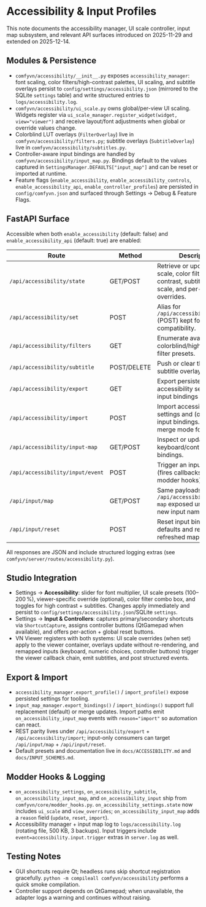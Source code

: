 # Accessibility & Input Profiles

This note documents the accessibility manager, UI scale controller, input map subsystem, and relevant API surfaces introduced on 2025-11-29 and extended on 2025-12-14.

## Modules & Persistence

- `comfyvn/accessibility/__init__.py` exposes `accessibility_manager`: font scaling, color filters/high-contrast palettes, UI scaling, and subtitle overlays persist to `config/settings/accessibility.json` (mirrored to the SQLite `settings` table) and write structured entries to `logs/accessibility.log`.
- `comfyvn/accessibility/ui_scale.py` owns global/per-view UI scaling. Widgets register via `ui_scale_manager.register_widget(widget, view="viewer")` and receive layout/font adjustments when global or override values change.
- Colorblind LUT overlays (`FilterOverlay`) live in `comfyvn/accessibility/filters.py`; subtitle overlays (`SubtitleOverlay`) live in `comfyvn/accessibility/subtitles.py`.
- Controller-aware input bindings are handled by `comfyvn/accessibility/input_map.py`. Bindings default to the values captured in `SettingsManager.DEFAULTS["input_map"]` and can be reset or imported at runtime.
- Feature flags (`enable_accessibility`, `enable_accessibility_controls`, `enable_accessibility_api`, `enable_controller_profiles`) are persisted in `config/comfyvn.json` and surfaced through Settings → Debug & Feature Flags.

## FastAPI Surface

Accessible when both `enable_accessibility` (default: false) and `enable_accessibility_api` (default: true) are enabled:

| Route | Method | Description |
| --- | --- | --- |
| `/api/accessibility/state` | GET/POST | Retrieve or update font scale, color filter, high contrast, subtitles, UI scale, and per-view overrides. |
| `/api/accessibility/set` | POST | Alias for `/api/accessibility/state` (POST) kept for tooling compatibility. |
| `/api/accessibility/filters` | GET | Enumerate available colorblind/high-contrast filter presets. |
| `/api/accessibility/subtitle` | POST/DELETE | Push or clear the runtime subtitle overlay. |
| `/api/accessibility/export` | GET | Export persisted accessibility settings and input bindings as JSON. |
| `/api/accessibility/import` | POST | Import accessibility settings and (optionally) input bindings. Supports merge mode for bindings. |
| `/api/accessibility/input-map` | GET/POST | Inspect or update keyboard/controller bindings. |
| `/api/accessibility/input/event` | POST | Trigger an input action (fires callbacks, logs, and modder hooks). |
| `/api/input/map` | GET/POST | Same payloads as `/api/accessibility/input-map` exposed under the new input namespace. |
| `/api/input/reset` | POST | Reset input bindings to defaults and return the refreshed map. |

All responses are JSON and include structured logging extras (see `comfyvn/server/routes/accessibility.py`).

## Studio Integration

- Settings → **Accessibility**: slider for font multiplier, UI scale presets (100–200 %), viewer-specific override (optional), color filter combo box, and toggles for high contrast + subtitles. Changes apply immediately and persist to `config/settings/accessibility.json`/SQLite `settings`.
- Settings → **Input & Controllers**: captures primary/secondary shortcuts via `ShortcutCapture`, assigns controller buttons (QtGamepad when available), and offers per-action + global reset buttons.
- VN Viewer registers with both systems: UI scale overrides (when set) apply to the viewer container, overlays update without re-rendering, and remapped inputs (keyboard, numeric choices, controller buttons) trigger the viewer callback chain, emit subtitles, and post structured events.

## Export & Import

- `accessibility_manager.export_profile()` / `import_profile()` expose persisted settings for tooling.
- `input_map_manager.export_bindings()` / `import_bindings()` support full replacement (default) or merge updates. Import paths emit `on_accessibility_input_map` events with `reason="import"` so automation can react.
- REST parity lives under `/api/accessibility/export` + `/api/accessibility/import`; input-only consumers can target `/api/input/map` + `/api/input/reset`.
- Default presets and documentation live in `docs/ACCESSIBILITY.md` and `docs/INPUT_SCHEMES.md`.

## Modder Hooks & Logging

- `on_accessibility_settings`, `on_accessibility_subtitle`, `on_accessibility_input_map`, and `on_accessibility_input` ship from `comfyvn/core/modder_hooks.py`. `on_accessibility_settings.state` now includes `ui_scale` and `view_overrides`; `on_accessibility_input_map` adds a `reason` field (`update`, `reset`, `import`).
- Accessibility manager + input map log to `logs/accessibility.log` (rotating file, 500 KB, 3 backups). Input triggers include `event=accessibility.input.trigger` extras in `server.log` as well.

## Testing Notes

- GUI shortcuts require Qt; headless runs skip shortcut registration gracefully. `python -m compileall comfyvn/accessibility` performs a quick smoke compilation.
- Controller support depends on QtGamepad; when unavailable, the adapter logs a warning and continues without raising.
